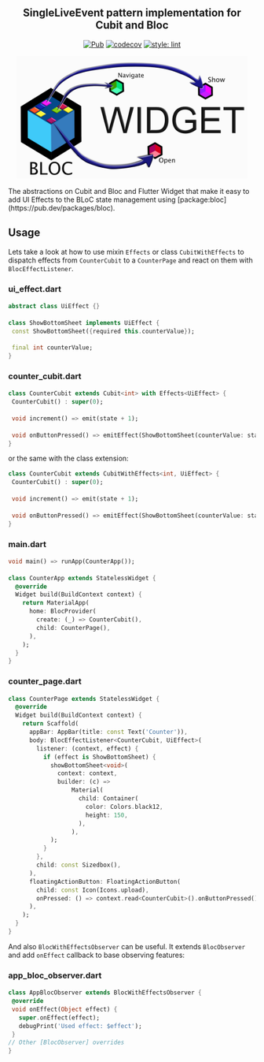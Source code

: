 <!-- 
This README describes the package. If you publish this package to pub.dev,
this README's contents appear on the landing page for your package.

For information about how to write a good package README, see the guide for
[writing package pages](https://dart.dev/guides/libraries/writing-package-pages). 

For general information about developing packages, see the Dart guide for
[creating packages](https://dart.dev/guides/libraries/create-library-packages)
and the Flutter guide for
[developing packages and plugins](https://flutter.dev/developing-packages). 
-->
<h2 align="center">SingleLiveEvent pattern implementation for Cubit and Bloc</h2>

<p align="center">
<a href="https://pub.dev/packages/bloc_effects"><img src="https://img.shields.io/pub/v/bloc_effects.svg" alt="Pub"></a>
<a href="https://codecov.io/gh/DartAndrik/bloc_effects"><img src="https://codecov.io/gh/DartAndrik/bloc_effects/branch/master/graph/badge.svg" alt="codecov"></a>
<a href="https://github.com/passsy/dart-lint"><img src="https://img.shields.io/badge/style-lint-40c4ff.svg" alt="style: lint"></a>
</p>
<p align="center">
<img src="https://github.com/DartAndrik/bloc_effects/blob/master/docs/assets/bloc_effects_logo_white_full.png" height="250" alt="Bloc Effects Package" />
</p>
The abstractions on Cubit and Bloc and Flutter Widget that make it easy to add UI Effects to the
BLoC state management using [package:bloc](https://pub.dev/packages/bloc).

## Usage

Lets take a look at how to use mixin `Effects` or class `CubitWithEffects` to dispatch effects from `CounterCubit` to
a `CounterPage` and react on them with `BlocEffectListener`.

### ui_effect.dart

 ```dart
abstract class UiEffect {}

class ShowBottomSheet implements UiEffect {
  const ShowBottomSheet({required this.counterValue});
  
  final int counterValue;
}
 ```

### counter_cubit.dart

 ```dart
 class CounterCubit extends Cubit<int> with Effects<UiEffect> {
  CounterCubit() : super(0);

  void increment() => emit(state + 1);

  void onButtonPressed() => emitEffect(ShowBottomSheet(counterValue: state));
}
 ```

or the same with the class extension: 

 ```dart
 class CounterCubit extends CubitWithEffects<int, UiEffect> {
  CounterCubit() : super(0);

  void increment() => emit(state + 1);

  void onButtonPressed() => emitEffect(ShowBottomSheet(counterValue: state));
}
 ```

### main.dart

```dart
void main() => runApp(CounterApp());

class CounterApp extends StatelessWidget {
  @override
  Widget build(BuildContext context) {
    return MaterialApp(
      home: BlocProvider(
        create: (_) => CounterCubit(),
        child: CounterPage(),
      ),
    );
  }
}
```

### counter_page.dart

```dart
class CounterPage extends StatelessWidget {
  @override
  Widget build(BuildContext context) {
    return Scaffold(
      appBar: AppBar(title: const Text('Counter')),
      body: BlocEffectListener<CounterCubit, UiEffect>(
        listener: (context, effect) {
          if (effect is ShowBottomSheet) {
            showBottomSheet<void>(
              context: context,
              builder: (c) =>
                  Material(
                    child: Container(
                      color: Colors.black12,
                      height: 150,
                    ),
                  ),
            );
          }
        },
        child: const Sizedbox(),
      ),
      floatingActionButton: FloatingActionButton(
        child: const Icon(Icons.upload),
        onPressed: () => context.read<CounterCubit>().onButtonPressed(),
      ),
    );
  }
}
```

And also `BlocWithEffectsObserver` can be useful. It extends `BlocObserver` and add `onEffect`
callback to base observing features:

### app_bloc_observer.dart

 ```dart
 class AppBlocObserver extends BlocWithEffectsObserver {
  @override
  void onEffect(Object effect) {
    super.onEffect(effect);
    debugPrint('Used effect: $effect');
  }
// Other [BlocObserver] overrides
}
 ```
